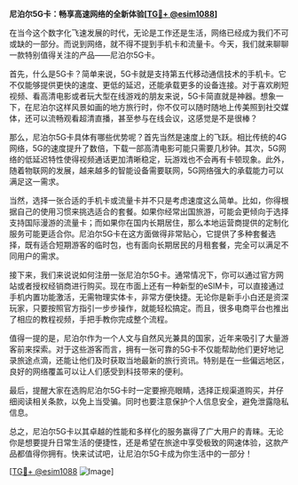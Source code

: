 **尼泊尔5G卡：畅享高速网络的全新体验[[TG💪+ @esim1088](https://t.me/s/esim1088)]**

在当今这个数字化飞速发展的时代，无论是工作还是生活，网络已经成为我们不可或缺的一部分。而说到网络，就不得不提到手机卡和流量卡。今天，我们就来聊聊一款特别值得关注的产品——尼泊尔5G卡。

首先，什么是5G卡？简单来说，5G卡就是支持第五代移动通信技术的手机卡。它不仅能够提供更快的速度、更低的延迟，还能承载更多的设备连接。对于喜欢刷短视频、看高清电影或者玩大型在线游戏的朋友来说，5G卡简直就是神器。想象一下，在尼泊尔这样风景如画的地方旅行时，你不仅可以随时随地上传美照到社交媒体，还可以流畅观看超清直播，甚至参与在线会议，这感觉是不是很棒？

那么，尼泊尔5G卡具体有哪些优势呢？首先当然是速度上的飞跃。相比传统的4G网络，5G的速度提升了数倍，下载一部高清电影可能只需要几秒钟。其次，5G网络的低延迟特性使得视频通话更加清晰稳定，玩游戏也不会再有卡顿现象。此外，随着物联网的发展，越来越多的智能设备需要联网，5G网络强大的承载能力可以满足这一需求。

当然，选择一张合适的手机卡或流量卡并不只是考虑速度这么简单。比如，你得根据自己的使用习惯来挑选适合的套餐。如果你经常出国旅游，可能会更倾向于选择支持国际漫游的流量卡；而如果你在国内长期居住，那么本地运营商提供的定制化服务可能更适合你。尼泊尔5G卡在这方面做得非常贴心，它提供了多种套餐选择，既有适合短期游客的临时包，也有面向长期居民的月租套餐，完全可以满足不同用户的需求。

接下来，我们来说说如何注册一张尼泊尔5G卡。通常情况下，你可以通过官方网站或者授权经销商进行购买。现在市面上还有一种新型的eSIM卡，可以直接通过手机内置功能激活，无需物理实体卡，非常方便快捷。无论你是新手小白还是资深玩家，只要按照官方指引一步步操作，就能轻松搞定。而且，很多电商平台也推出了相应的教程视频，手把手教你完成整个流程。

值得一提的是，尼泊尔作为一个人文与自然风光兼具的国家，近年来吸引了大量游客前来探索。对于这些游客而言，拥有一张可靠的5G卡不仅能帮助他们更好地记录旅途点滴，还能让他们及时获取当地最新的旅行资讯。特别是在一些偏远地区，良好的网络覆盖可以让人们感受到科技带来的便利。

最后，提醒大家在选购尼泊尔5G卡时一定要擦亮眼睛，选择正规渠道购买，并仔细阅读相关条款，以免上当受骗。同时也要注意保护个人信息安全，避免泄露隐私信息。

总之，尼泊尔5G卡以其卓越的性能和多样化的服务赢得了广大用户的青睐。无论你是想要提升日常生活的便捷性，还是希望在旅途中享受极致的网速体验，这款产品都值得你拥有。快来试试吧，让尼泊尔5G卡成为你生活中的一部分！

[[TG💪+ @esim1088](https://t.me/s/esim1088) ![Image](https://i.postimg.cc/4NQfJmqS/Snipaste-2025-05-13-00-14-12.png)]